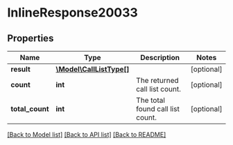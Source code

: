 # InlineResponse20033

## Properties
Name | Type | Description | Notes
------------ | ------------- | ------------- | -------------
**result** | [**\Model\CallListType[]**](CallListType.md) |  | [optional] 
**count** | **int** | The returned call list count. | [optional] 
**total_count** | **int** | The total found call list count. | [optional] 

[[Back to Model list]](../README.md#documentation-for-models) [[Back to API list]](../README.md#documentation-for-api-endpoints) [[Back to README]](../README.md)


